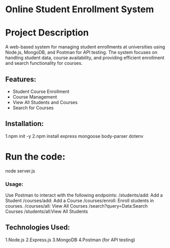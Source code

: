 # Online Student Enrollment System

# Project Description
A web-based system for managing student enrollments at universities using Node.js, MongoDB, and Postman for API testing. The system focuses on handling student data, course availability, and providing efficient enrollment and search functionality for courses.

## Features:
- Student Course Enrollment
- Course Management
- View All Students and Courses
- Search for Courses

## Installation:
1.npm init -y
2.npm install express mongoose body-parser dotenv

# Run the code:
node server.js

### Usage:
Use Postman to interact with the following endpoints:
 /students/add: Add a Student
 /courses/add: Add a Course
 /courses/enroll: Enroll students in courses.
 /courses/all: View All Courses
 /search?query=Data:Search Courses
 /students/all:View All Students

## Technologies Used:
1.Node.js
2.Express.js
3.MongoDB
4.Postman (for API testing)

